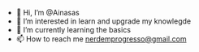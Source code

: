 - 👋 Hi, I’m @Ainasas
- 👀 I’m interested in learn and upgrade my knowlegde 
- 🌱 I’m currently learning the basics
- 📫 How to reach me nerdemprogresso@gmail.com

<!---
Ainasas/Ainasas is a ✨ special ✨ repository because its `README.md` (this file) appears on your GitHub profile.
You can click the Preview link to take a look at your changes.
--->
